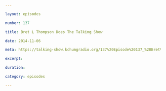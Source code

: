 ```yaml
---

layout: episodes

number: 137

title: Bret L Thompson Does The Talking Show

date: 2014-11-06

meta: https://talking-show.kchungradio.org/137%20Episode%20137_%20Bret%20L%20Thompson%20Does%20The%20Talking%20Show.mp3

excerpt: 

duration: 

category: episodes

---
```


